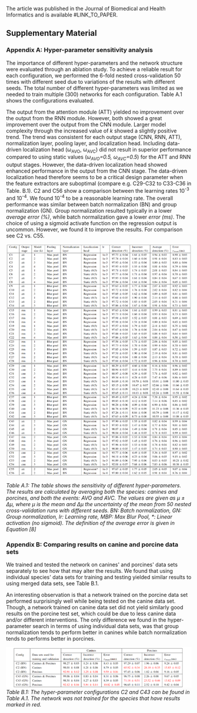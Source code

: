 <!---
The article is sent for publication in the Journal of Biomedical and Health Informatics.
-->

<!---
The article was published in the Journal of Biomedical and Health Informatics and is available 
[online](https://ieeexplore.ieee.org/document/9216477).
-->

The article was published in the Journal of Biomedical and Health Informatics and is available #LINK_TO_PAPER.

## Supplementary Material


### Appendix A: Hyper-parameter sensitivity analysis

The importance of different hyper-parameters and the network structure were evaluated through an ablation study. To achieve a reliable result for each configuration, we performed the 6-fold nested cross-validation 50 times with different seed due to variations of the results with different seeds. The total number of different hyper-parameters was limited as we needed to train multiple (300) networks for each configuration. Table A.1 shows the configurations evaluated.

The output from the attention module (ATT) yielded no improvement over the output from the RNN module. However, both showed a great improvement over the output from the CNN module. Larger model complexity through the increased value of *k* showed a slightly positive trend. The trend was consistent for each output stage (CNN, RNN, ATT), normalization layer, pooling layer, and localization head. Including data-driven localization head (&omega;<sub>AVO</sub>, &omega;<sub>AVC</sub>) did not result in superior performance compared to using static values (*&omega;<sub>AVO</sub>=0.5, &omega;<sub>AVC</sub>=0.5*) for the ATT and RNN output stages. However, the data-driven localization head showed enhanced performance in the output from the CNN stage. The data-driven localization head therefore seems to be a critical design parameter when the feature extractors are suboptimal (compare e.g. C29-C32 to C33-C36 in Table. B.1). C2 and C56 show a comparison between the learning rates 10<sup>-3</sup> and 10<sup>-4</sup>. We found 10<sup>-4</sup> to be a reasonable learning rate. The overall performance was similar between batch normalization (BN) and group normalization (GN). Group normalization resulted typically in a lower *average error (%)*, while batch normalization gave a lower *error (ms)*. The choice of using a sigmoid activate function on the regression output is uncommon. However, we found it to improve the results. For comparison see C2 vs. C55.

![Example Workflow](./images/ablation_studies_large.png)

*Table A.1: The table shows the sensitivity of different hyper-parameters. The results are calculated by averaging both the species: canines and porcines, and both the events: AVO and AVC. The values are given as &mu; &plusmn; &Delta;&mu;, where &mu; is the mean and &Delta;&mu; the uncertainty of the mean from 50 nested cross-validation runs with different seeds. BN: Batch normalization, GN: Group normalization, lr: Learning rate, MBP: Max Blur Pool, \*: Linear activation (no sigmoid). The definition of the average error is given in Equation [8]*


### Appendix B: Comparing results on canine and porcine data sets

We trained and tested the network on canines' and porcines' data sets separately to see how that may alter the results. We found that using individual species' data sets for training and testing yielded similar results to using merged data sets, see Table B.1.

An interesting observation is that a network trained on the porcine data set performed surprisingly well while being tested on the canine data set. Though, a network trained on canine data set did not yield similarly good results on the porcine test set, which could be due to less canine data and/or different interventions. The only difference we found in the hyper-parameter search in terms of using individual data sets, was that group normalization tends to perform better in canines while batch normalization tends to performs better in porcines.

![Example Workflow](./images/result_species.png)
*Table B.1: The hyper-parameter configurations C2 and C43 can be found in Table A.1. The network was not trained for the species that have results marked in red.*

